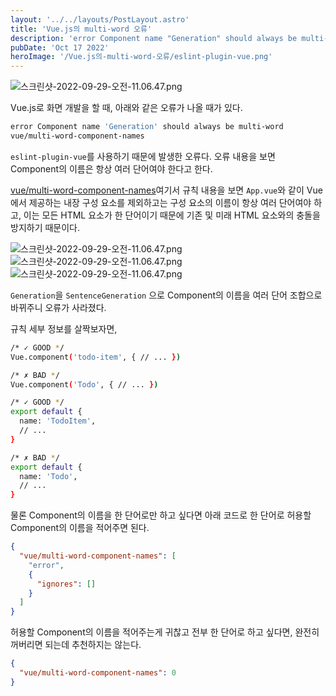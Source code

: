 ```yaml
---
layout: '../../layouts/PostLayout.astro'
title: 'Vue.js의 multi-word 오류'
description: 'error Component name "Generation" should always be multi-word. vue/multi-word-component-names'
pubDate: 'Oct 17 2022'
heroImage: '/Vue.js의-multi-word-오류/eslint-plugin-vue.png'
---
```


<Image src='/src/assets/Vue.js의-multi-word-오류/스크린샷-2022-09-29-오전-11.06.47.png' alt='스크린샷-2022-09-29-오전-11.06.47.png' format='png' />

Vue.js로 화면 개발을 할 때, 아래와 같은 오류가 나올 때가 있다.

```zsh
error Component name 'Generation' should always be multi-word
vue/multi-word-component-names
```

`eslint-plugin-vue`를 사용하기 때문에 발생한 오류다. 오류 내용을 보면 Component의 이름은 항상 여러 단어여야 한다고 한다.

[vue/multi-word-component-names](https://eslint.vuejs.org/rules/multi-word-component-names.html)여기서 규칙 내용을 보면 `App.vue`와 같이 Vue에서 제공하는 내장 구성 요소를 제외하고는 구성 요소의 이름이 항상 여러 단어여야 하고, 이는 모든 HTML 요소가 한 단어이기 때문에 기존 및 미래 HTML 요소와의 충돌을 방지하기 때문이다.

<Image src='/src/assets/Vue.js의-multi-word-오류/스크린샷-2022-09-29-오전-11.07.46.png' alt='스크린샷-2022-09-29-오전-11.06.47.png' format='png' />

<Image src='/src/assets/Vue.js의-multi-word-오류/스크린샷-2022-09-29-오전-11.07.53.png' alt='스크린샷-2022-09-29-오전-11.06.47.png' format='png' />

<Image src='/src/assets/Vue.js의-multi-word-오류/스크린샷-2022-09-29-오전-11.07.18.png' alt='스크린샷-2022-09-29-오전-11.06.47.png' format='png' />

`Generation`을 `SentenceGeneration` 으로 Component의 이름을 여러 단어 조합으로 바뀌주니 오류가 사라졌다.

규칙 세부 정보를 살짝보자면,

```zsh
/* ✓ GOOD */
Vue.component('todo-item', { // ... })

/* ✗ BAD */
Vue.component('Todo', { // ... })
```

```zsh
/* ✓ GOOD */
export default {
  name: 'TodoItem',
  // ...
}

/* ✗ BAD */
export default {
  name: 'Todo',
  // ...
}
```

물론 Component의 이름을 한 단어로만 하고 싶다면 아래 코드로 한 단어로 허용할 Component의 이름을 적어주면 된다.

```json
{
  "vue/multi-word-component-names": [
    "error",
    {
      "ignores": []
    }
  ]
}
```

허용할 Component의 이름을 적어주는게 귀찮고 전부 한 단어로 하고 싶다면, 완전히 꺼버리면 되는데 추천하지는 않는다.

```json
{
  "vue/multi-word-component-names": 0
}
```
